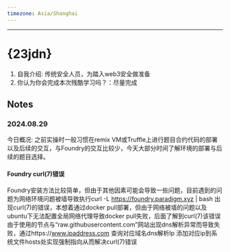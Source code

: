 ```yaml
---
timezone: Asia/Shanghai
---
```

---

# {23jdn}

1. 自我介绍: 传统安全人员，为踏入web3安全做准备
2. 你认为你会完成本次残酷学习吗？：尽量完成

## Notes

<!-- Content_START -->

### 2024.08.29

今日概况:
之前实操时一般习惯在remix VM或Truffle上进行题目合约代码的部署以及后续的交互，与Foundry的交互比较少，今天大部分时间了解环境的部署与后续的题目选择。

#### Foundry curl(7)错误

Foundry安装方法比较简单，但由于其他因素可能会导致一些问题，目前遇到的问题为网络环境问题被墙导致执行curl -L https://foundry.paradigm.xyz | bash 出现curl(7)的错误，本想着通过docker pull部署，但由于网络被墙的问题以及ubuntu下无法配置全局网络代理导致docker pull失败，后面了解到curl(7)该错误由于使用的节点与“raw.githubusercontent.com”网站出现dns解析异常而导致失败，通过https://www.ipaddress.com 查询对应域名dns解析Ip 添加对应ip到系统文件hosts处实现强制指向从而解决curl(7)错误

<!-- Content_END -->
